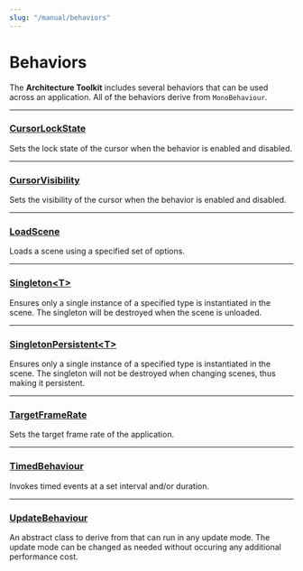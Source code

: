 ```yaml
---
slug: "/manual/behaviors"
---
```


# Behaviors

The **Architecture Toolkit** includes several behaviors that can be used across an application. All of the behaviors derive from `MonoBehaviour`.

<hr/>

### [CursorLockState](/api/Zigurous.Architecture/CursorLockState)

Sets the lock state of the cursor when the behavior is enabled and disabled.

<hr/>

### [CursorVisibility](/api/Zigurous.Architecture/CursorVisibility)

Sets the visibility of the cursor when the behavior is enabled and disabled.

<hr/>

### [LoadScene](/api/Zigurous.Architecture/LoadScene)

Loads a scene using a specified set of options.

<hr/>

### [Singleton\<T\>](/api/Zigurous.Architecture/Singleton-1)

Ensures only a single instance of a specified type is instantiated in the scene. The singleton will be destroyed when the scene is unloaded.

<hr/>

### [SingletonPersistent\<T\>](/api/Zigurous.Architecture/SingletonPersistent-1)

Ensures only a single instance of a specified type is instantiated in the scene. The singleton will not be destroyed when changing scenes, thus making it persistent.

<hr/>

### [TargetFrameRate](/api/Zigurous.Architecture/TargetFrameRate)

Sets the target frame rate of the application.

<hr/>

### [TimedBehaviour](/api/Zigurous.Architecture/TimedBehaviour)

Invokes timed events at a set interval and/or duration.

<hr/>

### [UpdateBehaviour](/api/Zigurous.Architecture/UpdateBehaviour)

An abstract class to derive from that can run in any update mode. The update mode can be changed as needed without occuring any additional performance cost.
